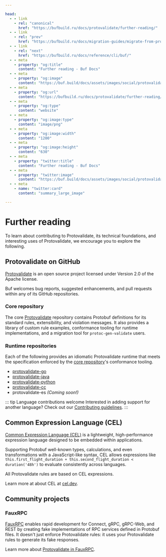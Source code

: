 ```yaml
---

head:
  - - link
    - rel: "canonical"
      href: "https://bufbuild.ru/docs/protovalidate/further-reading/"
  - - link
    - rel: "prev"
      href: "https://bufbuild.ru/docs/migration-guides/migrate-from-protoc-gen-validate/"
  - - link
    - rel: "next"
      href: "https://bufbuild.ru/docs/reference/cli/buf/"
  - - meta
    - property: "og:title"
      content: "Further reading - Buf Docs"
  - - meta
    - property: "og:image"
      content: "https://buf.build/docs/assets/images/social/protovalidate/further-reading.png"
  - - meta
    - property: "og:url"
      content: "https://bufbuild.ru/docs/protovalidate/further-reading/"
  - - meta
    - property: "og:type"
      content: "website"
  - - meta
    - property: "og:image:type"
      content: "image/png"
  - - meta
    - property: "og:image:width"
      content: "1200"
  - - meta
    - property: "og:image:height"
      content: "630"
  - - meta
    - property: "twitter:title"
      content: "Further reading - Buf Docs"
  - - meta
    - property: "twitter:image"
      content: "https://buf.build/docs/assets/images/social/protovalidate/further-reading.png"
  - - meta
    - name: "twitter:card"
      content: "summary_large_image"

---
```


# Further reading

To learn about contributing to Protovalidate, its technical foundations, and interesting uses of Protovalidate, we encourage you to explore the following.

## Protovalidate on GitHub

[Protovalidate](https://github.com/bufbuild/protovalidate/) is an open source project licensed under Version 2.0 of the Apache license.

Buf welcomes bug reports, suggested enhancements, and pull requests within any of its GitHub repositories.

### Core repository

The core [Protovalidate](https://github.com/bufbuild/protovalidate/) repository contains Protobuf definitions for its standard rules, extensibility, and violation messages. It also provides a library of custom rule examples, conformance tooling for runtime implementations, and a migration tool for `protoc-gen-validate` users.

### Runtime repositories

Each of the following provides an idiomatic Protovalidate runtime that meets the specification enforced by the [core repository](https://github.com/bufbuild/protovalidate/)'s conformance tooling.

- [protovalidate-go](https://github.com/bufbuild/protovalidate-go/)
- [protovalidate-java](https://github.com/bufbuild/protovalidate-java/)
- [protovalidate-python](https://github.com/bufbuild/protovalidate-python/)
- [protovalidate-cc](https://github.com/bufbuild/protovalidate-cc/)
- protovalidate-es _(Coming soon!)_

::: tip Language contributions welcome
Interested in adding support for another language? Check out our [Contributing guidelines](https://github.com/bufbuild/protovalidate/blob/main/.github/CONTRIBUTING.md).
:::

## Common Expression Language (CEL)

[Common Expression Language (CEL)](https://cel.dev/) is a lightweight, high-performance expression language designed to be embedded within applications.

Supporting Protobuf well-known types, calculations, and even transformations with a JavaScript-like syntax, CEL allows expressions like `this.first_flight_duration + this.second_flight_duration < duration('48h')` to evaluate consistently across languages.

All Protovalidate rules are based on CEL expressions.

Learn more at about CEL at [cel.dev](https://cel.dev/).

## Community projects

### FauxRPC

[FauxRPC](https://fauxrpc.com/) enables rapid development for Connect, gRPC, gRPC-Web, and REST by creating fake implementations of RPC services defined in Protobuf files. It doesn't just enforce Protovalidate rules: it uses your Protovalidate rules to generate its fake responses.

Learn more about [Protovalidate in FauxRPC](https://fauxrpc.com/docs/protovalidate/).
